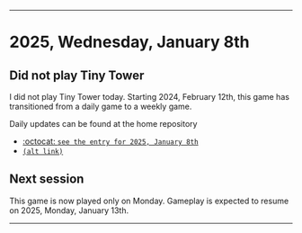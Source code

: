 
***

# 2025, Wednesday, January 8th

## Did not play Tiny Tower

<!-- TODO: For each weekly entry, make sure the date is correct. The day of the week should be modified in 4 places !-->

I did not play Tiny Tower today. Starting 2024, February 12th, this game has transitioned from a daily game to a weekly game.

Daily updates can be found at the home repository

- [:octocat: `see the entry for 2025, January 8th`](https://github.com/seanpm2001/SeansLifeArchive_Images_TinyTower/tree/master/tiny%20tower/2025/01_January/08/) 
- [`(alt link)`](/tiny%20tower/2025/01_January/08/)

## Next session

This game is now played only on Monday. Gameplay is expected to resume on 2025, Monday, January 13th.

***
